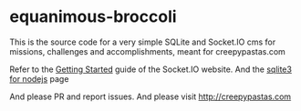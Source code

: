 # equanimous-broccoli

This is the source code for a very simple SQLite and Socket.IO cms for missions, challenges and accomplishments, meant for creepypastas.com

Refer to the [Getting Started](http://socket.io/get-started/chat/) guide 
of the Socket.IO website.
And the [sqlite3 for nodejs](https://www.npmjs.com/package/sqlite3) page

And please PR and report issues. And please visit http://creepypastas.com
